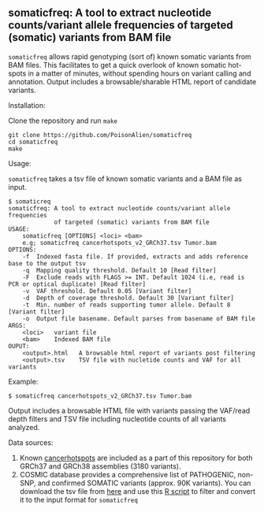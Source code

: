 ## somaticfreq: A tool to extract nucleotide counts/variant allele frequencies of targeted (somatic) variants from BAM file

`somaticfreq` allows rapid genotyping (sort of) known somatic variants from BAM files. This facilitates to get a quick overlook of known somatic hot-spots in a matter of minutes, without spending hours on variant calling and annotation. Output includes a browsable/sharable HTML report of candidate variants. 

Installation: 

Clone the repository and run `make`

```
git clone https://github.com/PoisonAlien/somaticfreq
cd somaticfreq
make
```

Usage:

`somaticfreq` takes a tsv file of known somatic variants and a BAM file as input.

```
$ somaticreq
somaticfreq: A tool to extract nucleotide counts/variant allele frequencies
             of targeted (somatic) variants from BAM file
USAGE:
    somaticfreq [OPTIONS] <loci> <bam>
    e.g; somaticfreq cancerhotspots_v2_GRCh37.tsv Tumor.bam
OPTIONS:
    -f  Indexed fasta file. If provided, extracts and adds reference base to the output tsv
    -q  Mapping quality threshold. Default 10 [Read filter]
    -F  Exclude reads with FLAGS >= INT. Default 1024 (i.e, read is PCR or optical duplicate) [Read filter]
    -v  VAF threshold. Default 0.05 [Variant filter]
    -d  Depth of coverage threshold. Default 30 [Variant filter]
    -t  Min. number of reads supporting tumor allele. Default 8 [Variant filter]
    -o  Output file basename. Default parses from basename of BAM file
ARGS:
    <loci>   variant file
    <bam>    Indexed BAM file
OUPUT:
    <output>.html   A browsable html report of variants post filtering
    <output>.tsv    TSV file with nucletide counts and VAF for all variants
```

Example:
```
$ somaticfreq cancerhotspots_v2_GRCh37.tsv Tumor.bam 
```

Output includes a browsable HTML file with variants passing the VAF/read depth filters and TSV file including nucleotide counts of all variants analyzed.

Data sources: 

1. Known [cancerhotspots](https://www.cancerhotspots.org/#/download) are included as a part of this repository for both GRCh37 and GRCh38 assemblies (3180 variants).
2. COSMIC database provides a comprehensive list of PATHOGENIC, non-SNP, and confirmed SOMATIC variants (approx. 90K variants). You can download the tsv file from [here](https://cancer.sanger.ac.uk/cosmic/download) and use this [R script](https://gist.github.com/PoisonAlien/fa4199e34a089a873820fd46eba028df) to filter and convert it to the input format for `somaticfreq`  